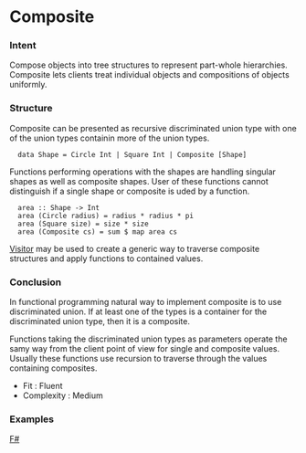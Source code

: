 # Composite


### Intent

Compose objects into tree structures to represent part-whole hierarchies. Composite lets clients treat individual objects and compositions of objects uniformly.


### Structure

Composite can be presented as recursive discriminated union type with one of the union types containin more of the union types.

~~~~
  data Shape = Circle Int | Square Int | Composite [Shape]
~~~~

Functions performing operations with the shapes are handling singular shapes as well as composite shapes. User of these functions cannot distinguish if a single shape or composite is uded by a function.

~~~~
  area :: Shape -> Int
  area (Circle radius) = radius * radius * pi
  area (Square size) = size * size
  area (Composite cs) = sum $ map area cs
~~~~

[Visitor](../visitor/README.md) may be used to create a generic way to traverse composite structures and apply functions to contained values.


### Conclusion

In functional programming natural way to implement composite is to use discriminated union. If at least one of the types is a container for the discriminated union type, then it is a composite.

Functions taking the discriminated union types as parameters operate the samy way from the client point of view for single and composite values. Usually these functions use recursion to traverse through the values containing composites.

- Fit : Fluent
- Complexity : Medium


### Examples

[F#](composite.fsx)

